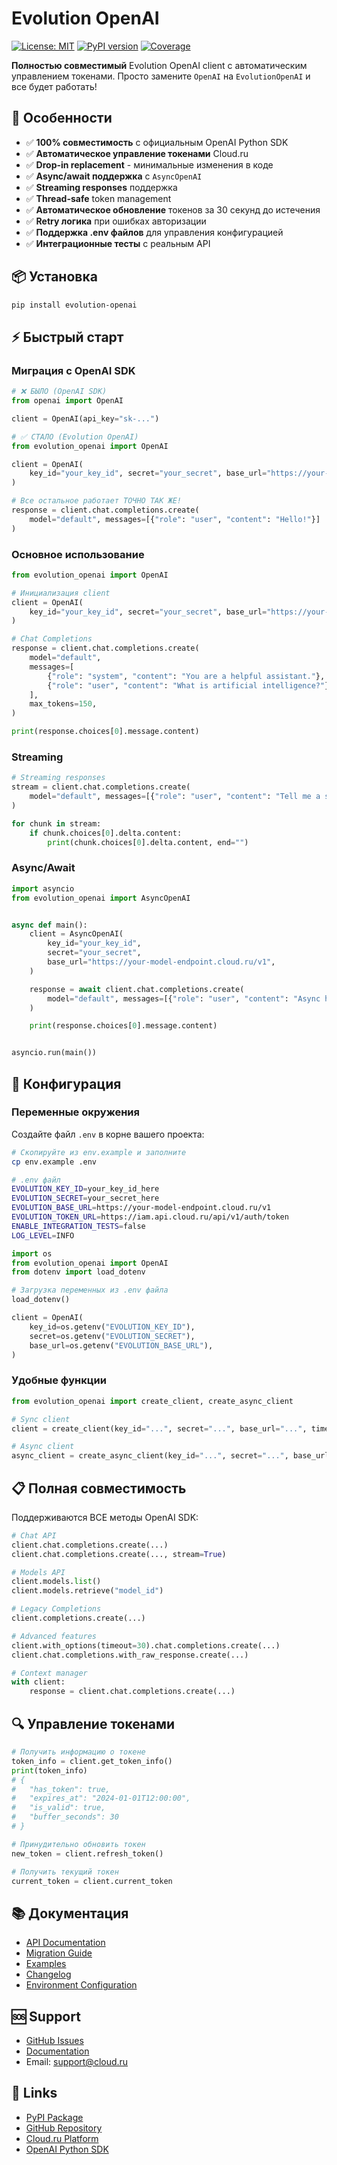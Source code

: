 # Evolution OpenAI
[![License: MIT](https://img.shields.io/badge/License-MIT-yellow.svg)](https://opensource.org/licenses/MIT)
[![PyPI version](https://badge.fury.io/py/evolution-openai.svg)](https://badge.fury.io/py/evolution-openai)
[![Coverage](https://cloud-ru-tech.github.io/evolution-openai-python/badges/coverage.svg)](https://github.com/cloud-ru-tech/evolution-openai-python/actions)

**Полностью совместимый** Evolution OpenAI client с автоматическим управлением токенами. Просто замените `OpenAI` на `EvolutionOpenAI` и все будет работать!

## 🎯 Особенности

- ✅ **100% совместимость** с официальным OpenAI Python SDK
- ✅ **Автоматическое управление токенами** Cloud.ru
- ✅ **Drop-in replacement** - минимальные изменения в коде
- ✅ **Async/await поддержка** с `AsyncOpenAI`
- ✅ **Streaming responses** поддержка
- ✅ **Thread-safe** token management
- ✅ **Автоматическое обновление** токенов за 30 секунд до истечения
- ✅ **Retry логика** при ошибках авторизации
- ✅ **Поддержка .env файлов** для управления конфигурацией
- ✅ **Интеграционные тесты** с реальным API

## 📦 Установка

```bash
pip install evolution-openai
```

## ⚡ Быстрый старт

### Миграция с OpenAI SDK

```python
# ❌ БЫЛО (OpenAI SDK)
from openai import OpenAI

client = OpenAI(api_key="sk-...")

# ✅ СТАЛО (Evolution OpenAI)
from evolution_openai import OpenAI

client = OpenAI(
    key_id="your_key_id", secret="your_secret", base_url="https://your-model-endpoint.cloud.ru/v1"
)

# Все остальное работает ТОЧНО ТАК ЖЕ!
response = client.chat.completions.create(
    model="default", messages=[{"role": "user", "content": "Hello!"}]
)
```

### Основное использование

```python
from evolution_openai import OpenAI

# Инициализация client
client = OpenAI(
    key_id="your_key_id", secret="your_secret", base_url="https://your-model-endpoint.cloud.ru/v1"
)

# Chat Completions
response = client.chat.completions.create(
    model="default",
    messages=[
        {"role": "system", "content": "You are a helpful assistant."},
        {"role": "user", "content": "What is artificial intelligence?"},
    ],
    max_tokens=150,
)

print(response.choices[0].message.content)
```

### Streaming

```python
# Streaming responses
stream = client.chat.completions.create(
    model="default", messages=[{"role": "user", "content": "Tell me a story"}], stream=True
)

for chunk in stream:
    if chunk.choices[0].delta.content:
        print(chunk.choices[0].delta.content, end="")
```

### Async/Await

```python
import asyncio
from evolution_openai import AsyncOpenAI


async def main():
    client = AsyncOpenAI(
        key_id="your_key_id",
        secret="your_secret",
        base_url="https://your-model-endpoint.cloud.ru/v1",
    )

    response = await client.chat.completions.create(
        model="default", messages=[{"role": "user", "content": "Async hello!"}]
    )

    print(response.choices[0].message.content)


asyncio.run(main())
```

## 🔧 Конфигурация

### Переменные окружения

Создайте файл `.env` в корне вашего проекта:

```bash
# Скопируйте из env.example и заполните
cp env.example .env
```

```bash
# .env файл
EVOLUTION_KEY_ID=your_key_id_here
EVOLUTION_SECRET=your_secret_here
EVOLUTION_BASE_URL=https://your-model-endpoint.cloud.ru/v1
EVOLUTION_TOKEN_URL=https://iam.api.cloud.ru/api/v1/auth/token
ENABLE_INTEGRATION_TESTS=false
LOG_LEVEL=INFO
```

```python
import os
from evolution_openai import OpenAI
from dotenv import load_dotenv

# Загрузка переменных из .env файла
load_dotenv()

client = OpenAI(
    key_id=os.getenv("EVOLUTION_KEY_ID"),
    secret=os.getenv("EVOLUTION_SECRET"),
    base_url=os.getenv("EVOLUTION_BASE_URL"),
)
```

### Удобные функции

```python
from evolution_openai import create_client, create_async_client

# Sync client
client = create_client(key_id="...", secret="...", base_url="...", timeout=30.0)

# Async client
async_client = create_async_client(key_id="...", secret="...", base_url="...", max_retries=5)
```

## 📋 Полная совместимость

Поддерживаются ВСЕ методы OpenAI SDK:

```python
# Chat API
client.chat.completions.create(...)
client.chat.completions.create(..., stream=True)

# Models API
client.models.list()
client.models.retrieve("model_id")

# Legacy Completions
client.completions.create(...)

# Advanced features
client.with_options(timeout=30).chat.completions.create(...)
client.chat.completions.with_raw_response.create(...)

# Context manager
with client:
    response = client.chat.completions.create(...)
```

## 🔍 Управление токенами

```python
# Получить информацию о токене
token_info = client.get_token_info()
print(token_info)
# {
#   "has_token": true,
#   "expires_at": "2024-01-01T12:00:00",
#   "is_valid": true,
#   "buffer_seconds": 30
# }

# Принудительно обновить токен
new_token = client.refresh_token()

# Получить текущий токен
current_token = client.current_token
```

## 📚 Документация

- [API Documentation](https://cloud-ru-tech.github.io/evolution-openai-python)
- [Migration Guide](https://cloud-ru-tech.github.io/evolution-openai-python/migration)
- [Examples](examples/)
- [Changelog](CHANGELOG.md)
- [Environment Configuration](env.example)


## 🆘 Support

- [GitHub Issues](https://github.com/cloud-ru-tech/evolution-openai-python/issues)
- [Documentation](https://cloud-ru-tech.github.io/evolution-openai-python)
- Email: support@cloud.ru

## 🔗 Links

- [PyPI Package](https://pypi.org/project/evolution-openai/)
- [GitHub Repository](https://github.com/cloud-ru-tech/evolution-openai-python)
- [Cloud.ru Platform](https://cloud.ru/)
- [OpenAI Python SDK](https://github.com/openai/openai-python) 